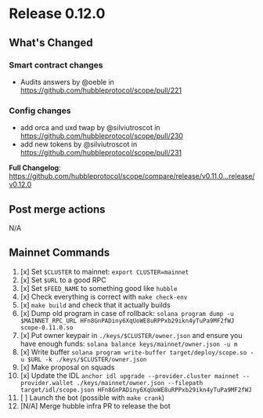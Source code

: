 # Release 0.12.0

## What's Changed

### Smart contract changes

* Audits answers by @oeble in <https://github.com/hubbleprotocol/scope/pull/221>

### Config changes

* add orca and uxd twap by @silviutroscot in <https://github.com/hubbleprotocol/scope/pull/230>
* add new tokens by @silviutroscot in <https://github.com/hubbleprotocol/scope/pull/231>

**Full Changelog**: <https://github.com/hubbleprotocol/scope/compare/release/v0.11.0...release/v0.12.0>

## Post merge actions

N/A

## Mainnet Commands

1. [x] Set `$CLUSTER` to mainnet: `export CLUSTER=mainnet`
2. [x] Set `$URL` to a good RPC
3. [x] Set `$FEED_NAME` to something good like `hubble`
4. [x] Check everything is correct with `make check-env`
5. [x] `make build` and check that it actually builds
6. [x] Dump old program in case of rollback: `solana program dump -u $MAINNET_RPC_URL HFn8GnPADiny6XqUoWE8uRPPxb29ikn4yTuPa9MF2fWJ scope-0.11.0.so`
7. [x] Put owner keypair in `./keys/$CLUSTER/owner.json` and ensure you have enough funds: `solana balance keys/mainnet/owner.json -u m`
8. [x] Write buffer `solana program write-buffer target/deploy/scope.so -u $URL -k ./keys/$CLUSTER/owner.json`
9. [x] Make proposal on squads
10. [x] Update the IDL `anchor idl upgrade --provider.cluster mainnet --provider.wallet ./keys/mainnet/owner.json --filepath target/idl/scope.json HFn8GnPADiny6XqUoWE8uRPPxb29ikn4yTuPa9MF2fWJ`
11. [ ] Launch the bot (possible with `make crank`)
12. [N/A] Merge hubble infra PR to release the bot
